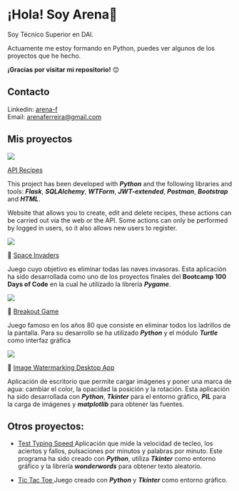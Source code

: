 
# ¡Hola! Soy Arena👋

Soy Técnico Superior en DAI. 

Actuamente me estoy formando en Python, puedes ver algunos de los proyectos que he hecho.

**¡Gracias por visitar mi repositorio!** :blush:

## Contacto
Linkedin: <a href="https://www.linkedin.com/in/arena-f/">arena-f</a>
<br>
Email: <a href="arenaferreira@gmail.com">arenaferreira@gmail.com</a>
## Mis proyectos

<a href="https://github.com/arenaf/api-recipes">
  <img src="https://github.com/user-attachments/assets/5816cc56-01c5-480d-af48-337e969ea5c8">
</a>

<a href="https://github.com/arenaf/api-recipes"> API Recipes </a>

This project has been developed with ***Python*** and the following libraries and tools: ***Flask***, ***SQLAlchemy***, ***WTForm***, ***JWT-extended***, ***Postman***, ***Bootstrap*** and ***HTML***.

Website that allows you to create, edit and delete recipes, these actions can be carried out via the web or the API. Some actions can only be performed by logged in users, so it also allows new users to register.



<a href="https://github.com/arenaf/space-invaders">
  <img src="https://github.com/user-attachments/assets/bb0501dd-59d3-4573-bf2f-1ea9bac765a4">
</a>

:space_invader: <a href="https://github.com/arenaf/space-invaders">Space Invaders </a>

Juego cuyo objetivo es eliminar todas las naves invasoras.
Esta aplicación ha sido desarrollada como uno de los proyectos finales del **Bootcamp 100 Days of Code** en la cual he utilizado la librería ***Pygame***.

<a href="https://github.com/arenaf/breakout-game">
  <img src="https://github.com/arenaf/arenaf/assets/169451601/4854d9b7-38c0-4348-ba24-2102d7fb42c5">
</a>

:space_invader: <a href="https://github.com/arenaf/breakout-game">Breakout Game </a>

Juego famoso en los años 80 que consiste en eliminar todos los ladrillos de la pantalla.
Para su desarrollo se ha utilizado ***Python*** y el módulo ***Turtle*** como interfaz gráfica


<a href="https://github.com/arenaf/image-watermarking-desktop-app">
  <img src="https://github.com/arenaf/arenaf/assets/169451601/f7a4bfaa-c321-459f-acb8-5fa9e6466480">
</a>

:art: <a href="https://github.com/arenaf/image-watermarking-desktop-app">Image Watermarking Desktop App </a>

Aplicación de escritorio que permite cargar imágenes y poner una marca de agua: cambiar el color, la opacidad la posición y la rotación.
Esta aplicación ha sido desarrollada con ***Python***, ***Tkinter*** para el entorno gráfico, ***PIL*** para la carga de imágenes y ***matplotlib*** para obtener las fuentes.



## Otros proyectos:

- <a href="https://github.com/arenaf/test-typing-speed">Test Typing Speed </a>
Aplicación que mide la velocidad de tecleo, los aciertos y fallos, pulsaciones por minutos y palabras por minuto.
Este programa ha sido creado con ***Python***, utiliza ***Tkinter*** como entorno gráfico y la librería ***wonderwords*** para obtener texto aleatorio.


- <a href="https://github.com/arenaf/tic-tac-toe"> Tic Tac Toe </a>
Juego creado con ***Python*** y ***Tkinter*** como entorno gráfico.


<!--
**arenaf/arenaf** is a ✨ _special_ ✨ repository because its `README.md` (this file) appears on your GitHub profile.

Here are some ideas to get you started:

- 🔭 I’m currently working on ...
- 🌱 I’m currently learning ...
- 👯 I’m looking to collaborate on ...
- 🤔 I’m looking for help with ...
- 💬 Ask me about ...
- 📫 How to reach me: ...
- 😄 Pronouns: ...
- ⚡ Fun fact: ...
-->
